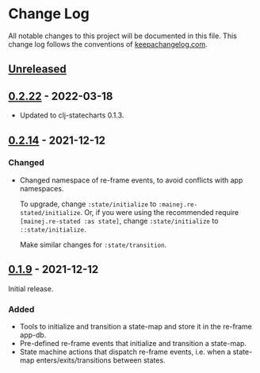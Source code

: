 # Change Log
All notable changes to this project will be documented in this file. This change
log follows the conventions of [keepachangelog.com](http://keepachangelog.com/).

## [Unreleased]

## [0.2.22] - 2022-03-18
* Updated to clj-statecharts 0.1.3.

## [0.2.14] - 2021-12-12

### Changed
* Changed namespace of re-frame events, to avoid conflicts with app namespaces.

  To upgrade, change `:state/initialize` to `:mainej.re-stated/initialize`. Or,
  if you were using the recommended require `[mainej.re-stated :as state]`,
  change `:state/initialize` to `::state/initialize`.

  Make similar changes for `:state/transition`.

## [0.1.9] - 2021-12-12

Initial release.

### Added
* Tools to initialize and transition a state-map and store it in the re-frame
  app-db.
* Pre-defined re-frame events that initialize and transition a state-map.
* State machine actions that dispatch re-frame events, i.e. when a state-map
  enters/exits/transitions between states.

[Unreleased]: https://github.com/mainej/re-stated/compare/v0.2.22...HEAD
[0.2.22]: https://github.com/mainej/re-stated/compare/v0.2.14...v0.2.22
[0.2.14]: https://github.com/mainej/re-stated/compare/v0.1.9...v0.2.14
[0.1.9]: https://github.com/mainej/re-stated/tree/v0.1.9

